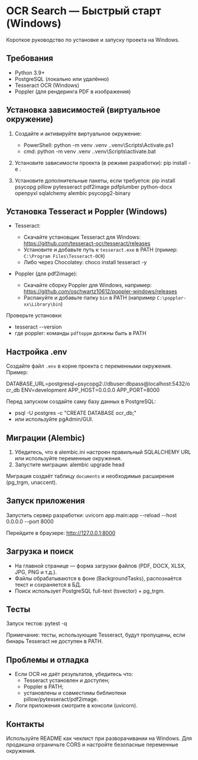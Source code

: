 # OCR Search — Быстрый старт (Windows)

Короткое руководство по установке и запуску проекта на Windows.

## Требования
- Python 3.9+
- PostgreSQL (локально или удалённо)
- Tesseract OCR (Windows)
- Poppler (для рендеринга PDF в изображения)

## Установка зависимостей (виртуальное окружение)
1. Создайте и активируйте виртуальное окружение:
   - PowerShell:
     python -m venv .venv
     .\.venv\Scripts\Activate.ps1
   - cmd:
     python -m venv .venv
     .\.venv\Scripts\activate.bat

2. Установите зависимости проекта (в режиме разработки):
   pip install -e .

3. Установите дополнительные пакеты, если требуется:
   pip install psycopg pillow pytesseract pdf2image pdfplumber python-docx openpyxl sqlalchemy alembic psycopg2-binary

## Установка Tesseract и Poppler (Windows)
- Tesseract:
  - Скачайте установщик Tesseract для Windows: https://github.com/tesseract-ocr/tesseract/releases
  - Установите и добавьте путь к `tesseract.exe` в PATH (пример: `C:\Program Files\Tesseract-OCR`)
  - Либо через Chocolatey:
    choco install tesseract -y

- Poppler (для pdf2image):
  - Скачайте сборку Poppler для Windows, например: https://github.com/oschwartz10612/poppler-windows/releases
  - Распакуйте и добавьте папку `bin` в PATH (например `C:\poppler-xx\Library\bin`)

Проверьте установки:
- tesseract --version
- где poppler: команды `pdftoppm` должны быть в PATH

## Настройка .env
Создайте файл `.env` в корне проекта с переменными окружения. Пример:

DATABASE_URL=postgresql+psycopg2://dbuser:dbpass@localhost:5432/ocr_db
ENV=development
APP_HOST=0.0.0.0
APP_PORT=8000

Перед запуском создайте саму базу данных в PostgreSQL:
- psql -U postgres -c "CREATE DATABASE ocr_db;"
- или используйте pgAdmin/GUI.

## Миграции (Alembic)
1. Убедитесь, что в alembic.ini настроен правильный SQLALCHEMY URL или используйте переменные окружения.
2. Запустите миграции:
   alembic upgrade head

Миграция создаёт таблицу `documents` и необходимые расширения (pg_trgm, unaccent).

## Запуск приложения
Запустить сервер разработки:
uvicorn app.main:app --reload --host 0.0.0.0 --port 8000

Перейдите в браузере: http://127.0.0.1:8000

## Загрузка и поиск
- На главной странице — форма загрузки файлов (PDF, DOCX, XLSX, JPG, PNG и т.д.).
- Файлы обрабатываются в фоне (BackgroundTasks), распознаётся текст и сохраняется в БД.
- Поиск использует PostgreSQL full-text (tsvector) + pg_trgm.

## Тесты
Запуск тестов:
pytest -q

Примечание: тесты, использующие Tesseract, будут пропущены, если бинарь Tesseract не доступен в PATH.

## Проблемы и отладка
- Если OCR не даёт результатов, убедитесь что:
  - Tesseract установлен и доступен;
  - Poppler в PATH;
  - установлены и совместимы библиотеки pillow/pytesseract/pdf2image.
- Логи приложения смотрите в консоли (uvicorn).

## Контакты
Используйте README как чеклист при разворачивании на Windows. Для продакшна ограничьте CORS и настройте безопасные переменные окружения.
